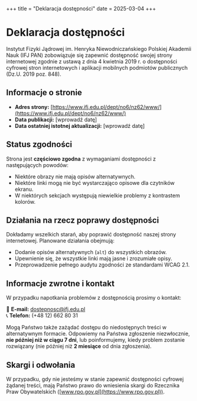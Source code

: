 +++
title = "Deklaracja dostępności"
date = 2025-03-04
+++

# Deklaracja dostępności

Instytut Fizyki Jądrowej im. Henryka Niewodniczańskiego Polskiej Akademii Nauk (IFJ PAN) zobowiązuje się zapewnić dostępność swojej strony internetowej zgodnie z ustawą z dnia 4 kwietnia 2019 r. o dostępności cyfrowej stron internetowych i aplikacji mobilnych podmiotów publicznych (Dz.U. 2019 poz. 848).

## Informacje o stronie
- **Adres strony:** [https://www.ifj.edu.pl/dept/no6/nz62/www/](https://www.ifj.edu.pl/dept/no6/nz62/www/)
- **Data publikacji:** [wprowadź datę]
- **Data ostatniej istotnej aktualizacji:** [wprowadź datę]

## Status zgodności
Strona jest **częściowo zgodna** z wymaganiami dostępności z następujących powodów:
- Niektóre obrazy nie mają opisów alternatywnych.
- Niektóre linki mogą nie być wystarczająco opisowe dla czytników ekranu.
- W niektórych sekcjach występują niewielkie problemy z kontrastem kolorów.

## Działania na rzecz poprawy dostępności
Dokładamy wszelkich starań, aby poprawić dostępność naszej strony internetowej. Planowane działania obejmują:
- Dodanie opisów alternatywnych (`alt`) do wszystkich obrazów.
- Upewnienie się, że wszystkie linki mają jasne i zrozumiałe opisy.
- Przeprowadzenie pełnego audytu zgodności ze standardami WCAG 2.1.

## Informacje zwrotne i kontakt
W przypadku napotkania problemów z dostępnością prosimy o kontakt:

📧 **E-mail:** [dostepnosc@ifj.edu.pl](mailto:dostepnosc@ifj.edu.pl)  
📞 **Telefon:** (+48 12) 662 80 31  

Mogą Państwo także zażądać dostępu do niedostępnych treści w alternatywnym formacie. Odpowiemy na Państwa zgłoszenie niezwłocznie, **nie później niż w ciągu 7 dni**, lub poinformujemy, kiedy problem zostanie rozwiązany (nie później niż **2 miesiące** od dnia zgłoszenia).

## Skargi i odwołania
W przypadku, gdy nie jesteśmy w stanie zapewnić dostępności cyfrowej żądanej treści, mają Państwo prawo do wniesienia skargi do Rzecznika Praw Obywatelskich ([www.rpo.gov.pl](https://www.rpo.gov.pl)).

